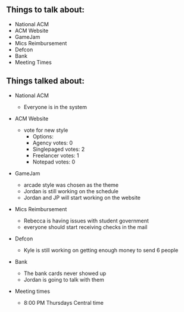 Things to talk about:
---------------------

- National ACM
- ACM Website
- GameJam
- Mics Reimbursement
- Defcon
- Bank
- Meeting Times

Things talked about:
--------------------

- National ACM
    - Everyone is in the system 

- ACM Website
    - vote for new style
        - Options:
        - Agency       votes: 0
        - Singlepaged  votes: 2
        - Freelancer   votes: 1
        - Notepad      votes: 0

- GameJam
    - arcade style was chosen as the theme
    - Jordan is still working on the schedule
    - Jordan and JP will start working on the website

- Mics Reimbursement
    - Rebecca is having issues with student government
    - everyone should start receiving checks in the mail

- Defcon
    - Kyle is still working on getting enough money to send 6 people

- Bank
    - The bank cards never showed up
    - Jordan is going to talk with them

- Meeting times
    - 8:00 PM Thursdays Central time
